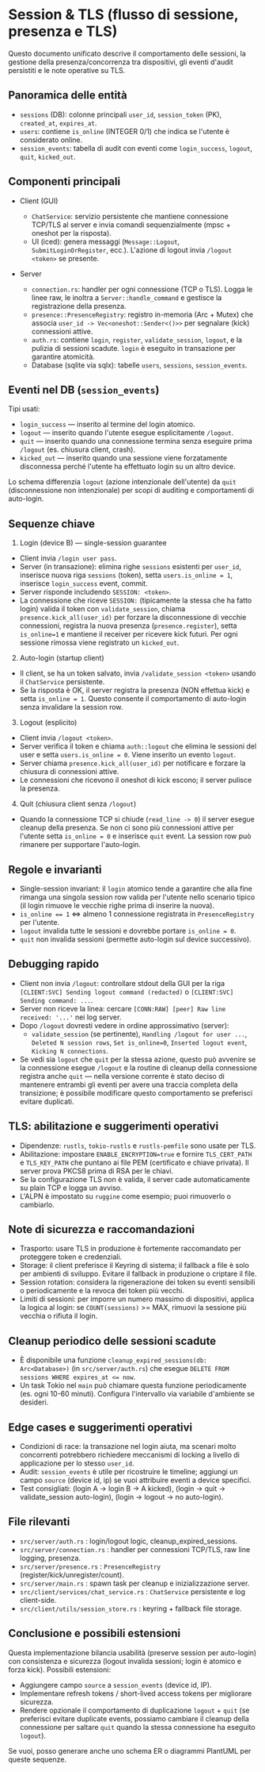 # Session & TLS (flusso di sessione, presenza e TLS)

Questo documento unificato descrive il comportamento delle sessioni, la gestione della presenza/concorrenza tra dispositivi, gli eventi d'audit persistiti e le note operative su TLS.

## Panoramica delle entità

- `sessions` (DB): colonne principali `user_id`, `session_token` (PK), `created_at`, `expires_at`.
- `users`: contiene `is_online` (INTEGER 0/1) che indica se l'utente è considerato online.
- `session_events`: tabella di audit con eventi come `login_success`, `logout`, `quit`, `kicked_out`.

## Componenti principali

- Client (GUI)
  - `ChatService`: servizio persistente che mantiene connessione TCP/TLS al server e invia comandi sequenzialmente (mpsc + oneshot per la risposta).
  - UI (iced): genera messaggi (`Message::Logout`, `SubmitLoginOrRegister`, ecc.). L'azione di logout invia `/logout <token>` se presente.

- Server
  - `connection.rs`: handler per ogni connessione (TCP o TLS). Logga le linee raw, le inoltra a `Server::handle_command` e gestisce la registrazione della presenza.
  - `presence::PresenceRegistry`: registro in-memoria (Arc + Mutex) che associa `user_id -> Vec<oneshot::Sender<()>>` per segnalare (kick) connessioni attive.
  - `auth.rs`: contiene `login`, `register`, `validate_session`, `logout`, e la pulizia di sessioni scadute. `login` è eseguito in transazione per garantire atomicità.
  - Database (sqlite via sqlx): tabelle `users`, `sessions`, `session_events`.

## Eventi nel DB (`session_events`)
Tipi usati:
- `login_success` — inserito al termine del login atomico.
- `logout` — inserito quando l'utente esegue esplicitamente `/logout`.
- `quit` — inserito quando una connessione termina senza eseguire prima `/logout` (es. chiusura client, crash).
- `kicked_out` — inserito quando una sessione viene forzatamente disconnessa perché l'utente ha effettuato login su un altro device.

Lo schema differenzia `logout` (azione intenzionale dell'utente) da `quit` (disconnessione non intenzionale) per scopi di auditing e comportamenti di auto-login.

## Sequenze chiave

1) Login (device B) — single-session guarantee

- Client invia `/login user pass`.
- Server (in transazione): elimina righe `sessions` esistenti per `user_id`, inserisce nuova riga `sessions` (token), setta `users.is_online = 1`, inserisce `login_success` event, commit.
- Server risponde includendo `SESSION: <token>`.
- La connessione che riceve `SESSION:` (tipicamente la stessa che ha fatto login) valida il token con `validate_session`, chiama `presence.kick_all(user_id)` per forzare la disconnessione di vecchie connessioni, registra la nuova presenza (`presence.register`), setta `is_online=1` e mantiene il receiver per ricevere kick futuri. Per ogni sessione rimossa viene registrato un `kicked_out`.

2) Auto-login (startup client)

- Il client, se ha un token salvato, invia `/validate_session <token>` usando il `ChatService` persistente.
- Se la risposta è OK, il server registra la presenza (NON effettua kick) e setta `is_online = 1`. Questo consente il comportamento di auto-login senza invalidare la session row.

3) Logout (esplicito)

- Client invia `/logout <token>`.
- Server verifica il token e chiama `auth::logout` che elimina le sessioni del user e setta `users.is_online = 0`. Viene inserito un evento `logout`.
- Server chiama `presence.kick_all(user_id)` per notificare e forzare la chiusura di connessioni attive.
- Le connessioni che ricevono il oneshot di kick escono; il server pulisce la presenza.

4) Quit (chiusura client senza `/logout`)

- Quando la connessione TCP si chiude (`read_line -> 0`) il server esegue cleanup della presenza. Se non ci sono più connessioni attive per l'utente setta `is_online = 0` e inserisce `quit` event. La session row può rimanere per supportare l'auto-login.

## Regole e invarianti

- Single-session invariant: il `login` atomico tende a garantire che alla fine rimanga una singola session row valida per l'utente nello scenario tipico (il login rimuove le vecchie righe prima di inserire la nuova).
- `is_online == 1` <=> almeno 1 connessione registrata in `PresenceRegistry` per l'utente.
- `logout` invalida tutte le sessioni e dovrebbe portare `is_online = 0`.
- `quit` non invalida sessioni (permette auto-login sul device successivo).

## Debugging rapido

- Client non invia `/logout`: controllare stdout della GUI per la riga `[CLIENT:SVC] Sending logout command (redacted)` o `[CLIENT:SVC] Sending command: ...`.
- Server non riceve la linea: cercare `[CONN:RAW] [peer] Raw line received: '...'` nei log server.
- Dopo `/logout` dovresti vedere in ordine approssimativo (server):
  - `validate_session` (se pertinente), `Handling /logout for user ...`, `Deleted N session rows`, `Set is_online=0`, `Inserted logout event`, `Kicking N connections`.
- Se vedi sia `logout` che `quit` per la stessa azione, questo può avvenire se la connessione esegue `/logout` e la routine di cleanup della connessione registra anche `quit` — nella versione corrente è stato deciso di mantenere entrambi gli eventi per avere una traccia completa della transizione; è possibile modificare questo comportamento se preferisci evitare duplicati.

## TLS: abilitazione e suggerimenti operativi

- Dipendenze: `rustls`, `tokio-rustls` e `rustls-pemfile` sono usate per TLS.
- Abilitazione: impostare `ENABLE_ENCRYPTION=true` e fornire `TLS_CERT_PATH` e `TLS_KEY_PATH` che puntano ai file PEM (certificato e chiave privata). Il server prova PKCS8 prima di RSA per le chiavi.
- Se la configurazione TLS non è valida, il server cade automaticamente su plain TCP e logga un avviso.
- L'ALPN è impostato su `ruggine` come esempio; puoi rimuoverlo o cambiarlo.

## Note di sicurezza e raccomandazioni

- Trasporto: usare TLS in produzione è fortemente raccomandato per proteggere token e credenziali.
- Storage: il client preferisce il Keyring di sistema; il fallback a file è solo per ambienti di sviluppo. Evitare il fallback in produzione o criptare il file.
- Session rotation: considera la rigenerazione dei token su eventi sensibili o periodicamente e la revoca dei token più vecchi.
- Limiti di sessioni: per imporre un numero massimo di dispositivi, applica la logica al login: se `COUNT(sessions)` >= MAX, rimuovi la sessione più vecchia o rifiuta il login.

## Cleanup periodico delle sessioni scadute

- È disponibile una funzione `cleanup_expired_sessions(db: Arc<Database>)` (in `src/server/auth.rs`) che esegue `DELETE FROM sessions WHERE expires_at <= now`.
- Un task Tokio nel `main` può chiamare questa funzione periodicamente (es. ogni 10-60 minuti). Configura l'intervallo via variabile d'ambiente se desideri.

## Edge cases e suggerimenti operativi

- Condizioni di race: la transazione nel login aiuta, ma scenari molto concorrenti potrebbero richiedere meccanismi di locking a livello di applicazione per lo stesso `user_id`.
- Audit: `session_events` è utile per ricostruire le timeline; aggiungi un campo `source` (device id, ip) se vuoi attribuire eventi a device specifici.
- Test consigliati: (login A -> login B -> A kicked), (login -> quit -> validate_session auto-login), (login -> logout -> no auto-login).

## File rilevanti

- `src/server/auth.rs` : login/logout logic, cleanup_expired_sessions.
- `src/server/connection.rs` : handler per connessioni TCP/TLS, raw line logging, presenza.
- `src/server/presence.rs` : `PresenceRegistry` (register/kick/unregister/count).
- `src/server/main.rs` : spawn task per cleanup e inizializzazione server.
- `src/client/services/chat_service.rs` : `ChatService` persistente e log client-side.
- `src/client/utils/session_store.rs` : keyring + fallback file storage.

## Conclusione e possibili estensioni

Questa implementazione bilancia usabilità (preserve session per auto-login) con consistenza e sicurezza (logout invalida sessioni; login è atomico e forza kick). Possibili estensioni:

- Aggiungere campo `source` a `session_events` (device id, IP).
- Implementare refresh tokens / short-lived access tokens per migliorare sicurezza.
- Rendere opzionale il comportamento di duplicazione `logout` + `quit` (se preferisci evitare duplicate events, possiamo cambiare il cleanup della connessione per saltare `quit` quando la stessa connessione ha eseguito `logout`).

Se vuoi, posso generare anche uno schema ER o diagrammi PlantUML per queste sequenze.
